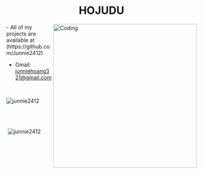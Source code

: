 
<h1 align="center"> HOJUDU </h1>
<img align="right" alt="Coding" width="380" src="https://i.pinimg.com/originals/f0/f0/d9/f0f0d932d6e39c7af5aa305cbd8da735.gif">
- All of my projects are available at (https://github.com/Junnie2412)

- Gmail: junniehoang321@gmail.com
<br>
  <p><img align="center" src="https://github-readme-stats.vercel.app/api/top-langs?username=junnie2412&show_icons=true&locale=en&layout=compact" alt="junnie2412" /></p>
<br>
<br>
  <p>&nbsp;<img align="center" src="https://github-readme-stats.vercel.app/api?username=junnie2412&show_icons=true&locale=en" alt="junnie2412" /></p>
